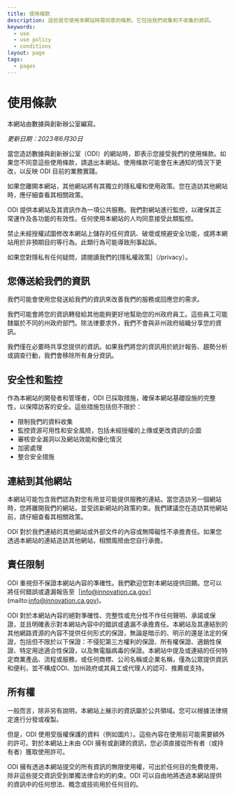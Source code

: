 ```yaml
---
title: 使用條款
description: 這些是您使用本網站時需同意的條款。它包括我們收集和不收集的資訊。
keywords:
  - use
  - use policy
  - conditions
layout: page
tags:
  - pages
---
```

# 使用條款

本網站由數據與創新辦公室編寫。

*更新日期：2023年6月30日*

當您造訪數據與創新辦公室（ODI）的網站時，即表示您接受我們的使用條款。如果您不同意這些使用條款，請退出本網站。使用條款可能會在未通知的情況下更改，以反映 ODI 目前的業務實踐。

如果您離開本網站，其他網站將有其獨立的隱私權和使用政策。您在造訪其他網站時，應仔細查看其相關政策。

ODI 提供本網站及其資訊作為一項公共服務。我們對網站進行監控，以確保其正常運作及各功能的有效性。任何使用本網站的人均同意接受此類監控。

禁止未經授權試圖修改本網站上儲存的任何資訊、破壞或規避安全功能，或將本網站用於非預期目的等行為。此類行為可能導致刑事起訴。

如果您對隱私有任何疑問，請閱讀我們的[隱私權政策]（/privacy）。

## 您傳送給我們的資訊

我們可能會使用您發送給我們的資訊來改善我們的服務或回應您的需求。

我們可能會將您的資訊轉發給其他能夠更好地幫助您的州政府員工。這些員工可能隸屬於不同的州政府部門。除法律要求外，我們不會與非州政府組織分享您的資訊。

我們僅在必要時共享您提供的資訊。如果我們將您的資訊用於統計報告、趨勢分析或調查行動，我們會移除所有身分資訊。

## 安全性和監控

作為本網站的開發者和管理者，ODI 已採取措施，確保本網站基礎設施的完整性，以保障訪客的安全。這些措施包括但不限於：

* 限制我們的資料收集
* 監控資源可用性和安全風險，包括未經授權的上傳或更改資訊的企圖
* 審核安全漏洞以及網站效能和優化情況
* 加密處理
* 整合安全措施

## 連結到其他網站

本網站可能包含我們認為對您有用並可能提供服務的連結。當您造訪另一個網站時，您將離開我們的網站，並受該新網站的政策約束。我們建議您在造訪其他網站前，請仔細查看其相關政策。

ODI 對於我們連結的其他網站或外部文件的內容或無障礙性不承擔責任。如果您透過本網站的連結造訪其他網站，相關風險由您自行承擔。

## 責任限制

ODI 重視但不保證本網站內容的準確性。我們歡迎您對本網站提供回饋。您可以將任何錯誤或遺漏報告至［info@innovation.ca.gov］(mailto:info@innovation.ca.gov)。

ODI 對於本網站內容的絕對準確性、完整性或充分性不作任何聲明、承諾或保證，並且明確表示對本網站內容中的錯誤或遺漏不承擔責任。本網站及其連結到的其他網路資源的內容不提供任何形式的保證，無論是暗示的、明示的還是法定的保證，包括但不限於以下保證：不侵犯第三方權利的保證、所有權保證、適銷性保證、特定用途適合性保證，以及無電腦病毒的保證。本網站中提及或連結的任何特定商業產品、流程或服務，或任何商標、公司名稱或企業名稱，僅為公眾提供資訊和便利，並不構成ODI、加州政府或其員工或代理人的認可、推薦或支持。

## 所有權

一般而言，除非另有說明，本網站上展示的資訊屬於公共領域。您可以根據法律規定進行分發或複製。

但是，ODI 使用受版權保護的資料（例如圖片）。這些內容在使用前可能需要額外的許可。對於本網站上未由 ODI 擁有或創建的資訊，您必須直接從所有者（或持有者）獲取使用許可。

ODI 擁有透過本網站提交的所有資訊的無限使用權，可出於任何目的免費使用，除非這些提交資訊受到單獨法律合約的約束。ODI 可以自由地將透過本網站提供的資訊中的任何想法、概念或技術用於任何目的。